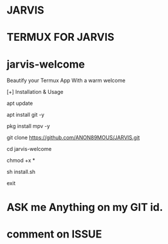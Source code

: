 # JARVIS
# TERMUX FOR JARVIS
# jarvis-welcome

Beautify your Termux App With a warm welcome

[+] Installation & Usage

apt update

apt install git -y

pkg install mpv -y

git clone https://github.com/ANON89MOUS/JARVIS.git

cd jarvis-welcome

chmod +x *

sh install.sh

exit

# ASK me Anything on my GIT id.
# comment on ISSUE
